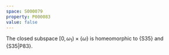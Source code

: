 ```yaml
---
space: S000079
property: P000083
value: false
---
```


The closed subspace $[0,\omega_1)\times\{\omega\}$ is homeomorphic
to {S35} and {S35|P83}.
